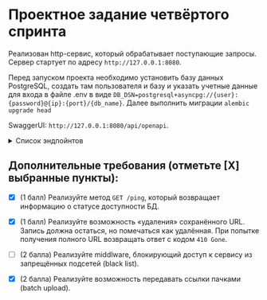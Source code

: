 # Проектное задание четвёртого спринта
Реализован http-сервис, который обрабатывает поступающие запросы. Сервер стартует по адресу `http://127.0.0.1:8080`.

Перед запуском проекта необходимо установить базу данных PostgreSQL, создать там пользователя и базу и указать учетные данные для входа в файле .env в виде 
`DB_DSN=postgresql+asyncpg://{user}:{password}@{ip}:{port}/{db_name}`.
Далее выполнить миграции
`alembic upgrade head`

SwaggerUI: `http://127.0.0.1:8080/api/openapi`.

<details>
<summary> Список эндпойнтов</summary>
1. Получить сокращённый вариант переданного URL.

```python
POST /api/v1/urls/
```
Тело запроса: `{"original_url": "string"}`

Метод принимает в теле запроса строку URL для сокращения и возвращает ответ с кодом `201`.

2. Вернуть оригинальный URL
```python
GET /api/v1/urls/{url_id}
```
Метод принимает в качестве параметра идентификатор сокращенного URL и возвращает ответ с кодом 307 и оригинальным URL в заголовке Location.

3.Возможность "удаления" сохраненного URL. Запись остается, но помечается как удаленная. При попытке получения полного URL возвращать ответ с кодом 410 Gone.
```python
DELETE  /api/v1/urls/{url_id}
```
4.Вернуть статус использования URL
```python
GET /api/v1/urls/{url_id}/status/?[full-info]&&[max-result=10]&&[offset=0]
```
Метод принимает в качестве параметра идентификатор сокращенного URL и возвращает информацию о количестве переходов, совершенных по ссылке.

В ответе может содержится как общее количество совершенных переходов, так и дополнительная детализированная информация о каждом переходе (в зависимости от параметра full-info).

5.Передача ссылок пачками (batch upload)
```python
GET /api/v1/urls/batch/
```
Принимает в теле запроса список URL в формате:
`[
    {
        "original_url": "URL for shorten"
    },
    ...
]
`
6. Пинг доступности базы данных
```python
GET /api/v1/db/ping
```
Возвращает статус `200`, в случае доступности базы и статус `400` в случае ее недоступности. 
</details>



## Дополнительные требования (отметьте [Х] выбранные пункты):

- [x] (1 балл) Реализуйте метод `GET /ping`, который возвращает информацию о статусе доступности БД.
- [x] (1 балл) Реализуйте возможность «удаления» сохранённого URL. Запись должна остаться, но помечаться как удалённая. При попытке получения полного URL возвращать ответ с кодом `410 Gone`.
- [ ] (2 балла) Реализуйте middlware, блокирующий доступ к сервису из запрещённых подсетей (black list).
- [x] (2 балла) Реализуйте возможность передавать ссылки пачками (batch upload).


